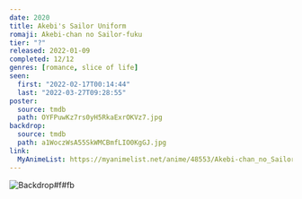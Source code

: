 ```yaml
---
date: 2020
title: Akebi's Sailor Uniform
romaji: Akebi-chan no Sailor-fuku
tier: "?"
released: 2022-01-09
completed: 12/12
genres: [romance, slice of life]
seen:
  first: "2022-02-17T00:14:44"
  last: "2022-03-27T09:28:55"
poster:
  source: tmdb
  path: OYFPuwKz7rs0yH5RkaExrOKVz7.jpg
backdrop:
  source: tmdb
  path: a1WoczWsA55SkWMCBmfLIO0KgGJ.jpg
link:
  MyAnimeList: https://myanimelist.net/anime/48553/Akebi-chan_no_Sailor-fuku
---
```


![Backdrop#f#fb](https://www.themoviedb.org/t/p/original/55QY5FJVUJD5JMPynzLvLmIVJwT.jpg "Source: TMDB")
